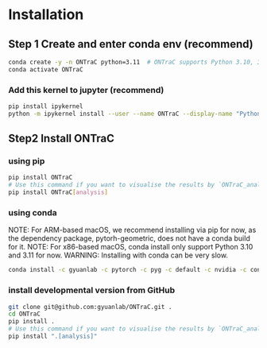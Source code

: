 # Installation

## Step 1 Create and enter conda env (recommend)

```sh
conda create -y -n ONTraC python=3.11  # ONTraC supports Python 3.10, 3.11, and 3.12 for now
conda activate ONTraC
```

### Add this kernel to jupyter (recommend)

```sh
pip install ipykernel
python -m ipykernel install --user --name ONTraC --display-name "Python 3.11 (ONTraC)"
```

## Step2 Install ONTraC

### using pip

```sh
pip install ONTraC
# Use this command if you want to visualise the results by `ONTraC_analysis`.
pip install ONTraC[analysis]
```

### using conda

NOTE: For ARM-based macOS, we recommend installing via pip for now, as the dependency package, pytorh-geometric, does not have a conda build for it.
NOTE: For x86-based macOS, conda install only support Python 3.10 and 3.11 for now.
WARNING: Installing with conda can be very slow.

```sh
conda install -c gyuanlab -c pytorch -c pyg -c default -c nvidia -c conda-forge ontrac
```

### install developmental version from GitHub

```sh
git clone git@github.com:gyuanlab/ONTraC.git .
cd ONTraC
pip install .
# Use this command if you want to visualise the results by `ONTraC_analysis`.
pip install ".[analysis]"
```

